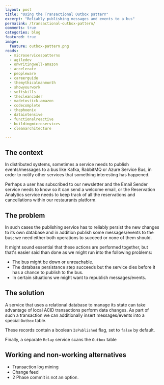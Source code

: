 ```yaml
---
layout: post
title: "Using the Transactional Outbox pattern"
excerpt: "Reliably publishing messages and events to a bus"
permalink: /transactional-outbox-pattern/
comments: true
categories: blog
featured: true
image:
  feature: outbox-pattern.png
reads:
  - microservicespatterns
  - agiledev
  - onwritingwell-amazon
  - accelerate
  - peopleware
  - careerguide
  - themythicalmanmonth
  - showyourwork
  - softskills
  - thecleancoder
  - madetostick-amazon
  - codecomplete
  - thephoenix
  - dataintensive
  - functionalreactive
  - buildingmicroservices
  - cleanarchitecture

---
```


## The context

In distributed systems, sometimes a service needs to publish events/messages to a bus like Kafka, RabbitMQ or Azure Service Bus, in order to notify other services that something interesting has happened.

Perhaps a user has subscribed to our newsletter and the Email Sender service needs to know so it can send a welcome email, or the Reservation Analytics service needs to keep track of all the reservations and cancellations within our restaurants platform.

## The problem

In such cases the publishing service has to reliably persist the new changes to its own database and in addition publish some messages/events to the bus; we need either both operations to succeed or none of them should.

It might sound essential that these actions are performed together, but that's easier said than done as we might run into the following problems:

- The bus might be down or unreachable.
- The database persistance step succeeds but the service dies before it has a chance to publish to the bus.
- In certain situations we might want to republish messages/events.

## The solution

A service that uses a relational database to manage its state can take advantage of local ACID transactions perform data changes. As part of such a transaction we can additionally insert messages/events into a special `Outbox` table.

These records contain a boolean `IsPublished` flag, set to `false` by default.

Finally, a separate `Relay` service scans the `Outbox` table 

## Working and non-working alternatives

- Transaction log mining
- Change feed
- 2 Phase commit is not an option.

